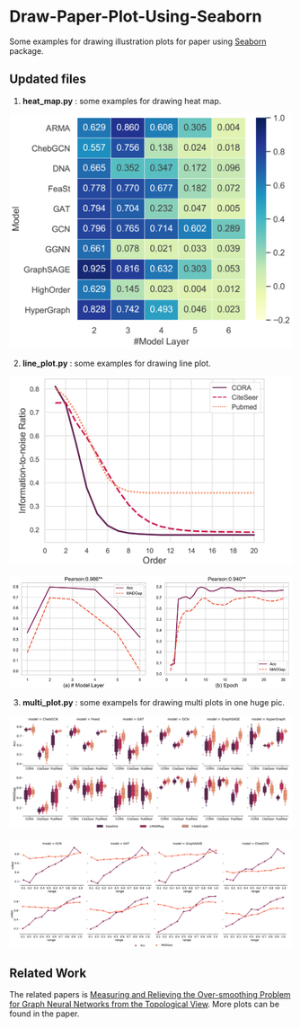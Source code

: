 # Draw-Paper-Plot-Using-Seaborn
Some examples for drawing illustration plots for paper using [Seaborn](https://seaborn.pydata.org/) package.

## Updated files
1. **heat_map.py** : some examples for drawing heat map.

![heatmap1](https://github.com/victorchen96/Draw-Paper-Plot-Using-Seaborn/blob/master/example/heatmap1.png "heatmap1")

2. **line_plot.py** : some examples for drawing line plot.

![lineplot1](https://github.com/victorchen96/Draw-Paper-Plot-Using-Seaborn/blob/master/example/lineplot1.png "lineplot1")

![lineplot2](https://github.com/victorchen96/Draw-Paper-Plot-Using-Seaborn/blob/master/example/lineplot2.png "lineplot2")

3. **multi_plot.py** : some exampels for drawing multi plots in one huge pic.

![multiplot1](https://github.com/victorchen96/Draw-Paper-Plot-Using-Seaborn/blob/master/example/multiplot1.png "multiplot1")

![multiplot2](https://github.com/victorchen96/Draw-Paper-Plot-Using-Seaborn/blob/master/example/multiplot2.png "multiplot2")

## Related Work
The related papers is [Measuring and Relieving the Over-smoothing Problem for Graph Neural Networks from the Topological View](https://arxiv.org/abs/1909.03211). More plots can be found in the paper.
